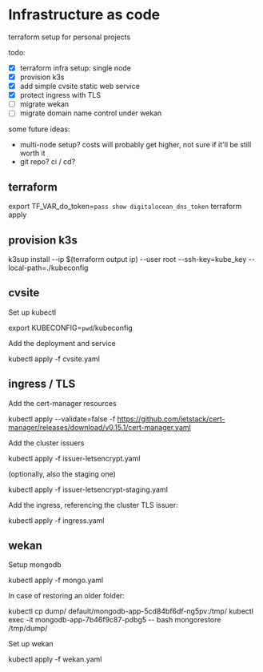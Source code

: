 # Infrastructure as code

terraform setup for personal projects

todo:
- [x] terraform infra setup: single node
- [x] provision k3s
- [x] add simple cvsite static web service
- [x] protect ingress with TLS
- [ ] migrate wekan
- [ ] migrate domain name control under wekan

some future ideas:
- multi-node setup? costs will probably get higher, not sure if it'll be still worth it
- git repo? ci / cd?

## terraform

  export TF_VAR_do_token=`pass show digitalocean_dns_token`
  terraform apply

## provision k3s

  k3sup install --ip $(terraform output ip) --user root --ssh-key=kube_key --local-path=./kubeconfig

## cvsite

Set up kubectl

  export KUBECONFIG=`pwd`/kubeconfig

Add the deployment and service

  kubectl apply -f cvsite.yaml

## ingress / TLS

Add the cert-manager resources

  kubectl apply --validate=false -f https://github.com/jetstack/cert-manager/releases/download/v0.15.1/cert-manager.yaml

Add the cluster issuers

  kubectl apply -f issuer-letsencrypt.yaml

(optionally, also the staging one)

  kubectl apply -f issuer-letsencrypt-staging.yaml

Add the ingress, referencing the cluster TLS issuer:

  kubectl apply -f ingress.yaml

## wekan

Setup mongodb

  kubectl apply -f mongo.yaml

In case of restoring an older <dump> folder:

  kubectl cp dump/ default/mongodb-app-5cd84bf6df-ng5pv:/tmp/
  kubectl exec -it mongodb-app-7b46f9c87-pdbg5 -- bash
  mongorestore /tmp/dump/

Set up wekan

  kubectl apply -f wekan.yaml
